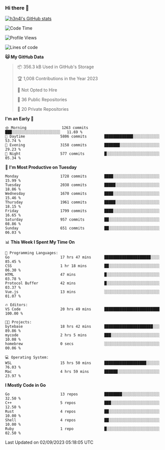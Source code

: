 ### Hi there 👋

[![h3n4l's GitHub stats](https://github-readme-stats.vercel.app/api?username=h3n4l&count_private=true&show_icons=true&theme=radical)](https://github.com/h3n4l/github-readme-stats)

<!--START_SECTION:waka-->
![Code Time](http://img.shields.io/badge/Code%20Time-1%2C550%20hrs%2052%20mins-blue)

![Profile Views](http://img.shields.io/badge/Profile%20Views-14-blue)

![Lines of code](https://img.shields.io/badge/From%20Hello%20World%20I%27ve%20Written-3.0%20million%20lines%20of%20code-blue)

**🐱 My GitHub Data** 

> 📦 356.3 kB Used in GitHub's Storage 
 > 
> 🏆 1,008 Contributions in the Year 2023
 > 
> 🚫 Not Opted to Hire
 > 
> 📜 36 Public Repositories 
 > 
> 🔑 20 Private Repositories 
 > 
**I'm an Early 🐤** 

```text
🌞 Morning                1263 commits        ███░░░░░░░░░░░░░░░░░░░░░░   11.69 % 
🌆 Daytime                5806 commits        █████████████░░░░░░░░░░░░   53.74 % 
🌃 Evening                3158 commits        ███████░░░░░░░░░░░░░░░░░░   29.23 % 
🌙 Night                  577 commits         █░░░░░░░░░░░░░░░░░░░░░░░░   05.34 % 
```
📅 **I'm Most Productive on Tuesday** 

```text
Monday                   1728 commits        ████░░░░░░░░░░░░░░░░░░░░░   15.99 % 
Tuesday                  2038 commits        █████░░░░░░░░░░░░░░░░░░░░   18.86 % 
Wednesday                1670 commits        ████░░░░░░░░░░░░░░░░░░░░░   15.46 % 
Thursday                 1961 commits        █████░░░░░░░░░░░░░░░░░░░░   18.15 % 
Friday                   1799 commits        ████░░░░░░░░░░░░░░░░░░░░░   16.65 % 
Saturday                 957 commits         ██░░░░░░░░░░░░░░░░░░░░░░░   08.86 % 
Sunday                   651 commits         ██░░░░░░░░░░░░░░░░░░░░░░░   06.03 % 
```


📊 **This Week I Spent My Time On** 

```text
💬 Programming Languages: 
Go                       17 hrs 47 mins      █████████████████████░░░░   85.45 % 
CSS                      1 hr 18 mins        ██░░░░░░░░░░░░░░░░░░░░░░░   06.30 % 
HTML                     47 mins             █░░░░░░░░░░░░░░░░░░░░░░░░   03.78 % 
Protocol Buffer          42 mins             █░░░░░░░░░░░░░░░░░░░░░░░░   03.37 % 
Vue.js                   13 mins             ░░░░░░░░░░░░░░░░░░░░░░░░░   01.07 % 

🔥 Editors: 
VS Code                  20 hrs 49 mins      █████████████████████████   100.00 % 

🐱‍💻 Projects: 
bytebase                 18 hrs 42 mins      ██████████████████████░░░   89.86 % 
mycode                   2 hrs 5 mins        ███░░░░░░░░░░░░░░░░░░░░░░   10.08 % 
homebrew                 0 secs              ░░░░░░░░░░░░░░░░░░░░░░░░░   00.06 % 

💻 Operating System: 
WSL                      15 hrs 50 mins      ███████████████████░░░░░░   76.03 % 
Mac                      4 hrs 59 mins       ██████░░░░░░░░░░░░░░░░░░░   23.97 % 
```

**I Mostly Code in Go** 

```text
Go                       13 repos            ████████░░░░░░░░░░░░░░░░░   32.50 % 
C++                      5 repos             ███░░░░░░░░░░░░░░░░░░░░░░   12.50 % 
Rust                     4 repos             ██░░░░░░░░░░░░░░░░░░░░░░░   10.00 % 
Shell                    4 repos             ██░░░░░░░░░░░░░░░░░░░░░░░   10.00 % 
Ruby                     1 repo              █░░░░░░░░░░░░░░░░░░░░░░░░   02.50 % 
```




 Last Updated on 02/09/2023 05:18:05 UTC
<!--END_SECTION:waka-->

